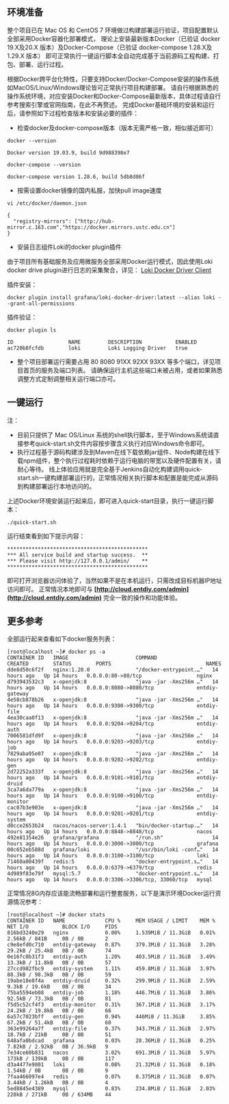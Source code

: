
## 环境准备

整个项目已在 Mac OS 和 CentOS 7 环境做过构建部署运行验证，项目配置默认全部采用Docker容器化部署模式，
理论上安装最新版本Docker（已验证 docker 19.X及20.X 版本）及Docker-Compose（已验证 docker-compose 1.28.X及1.29.X 版本）
即可正常执行一键运行脚本全自动完成基于当前源码工程构建、打包、部署、运行过程。

根据Docker跨平台化特性，只要支持Docker/Docker-Compose安装的操作系统如MacOS/Linux/Windows理论皆可正常执行项目构建部署。
请自行根据熟悉的操作系统环境，对应安装Docker和Docker-Compose最新版本，具体过程请自行参考搜索引擎或官网指南，在此不再赘述。
完成Docker基础环境的安装和运行后，请参照如下过程检查版本和安装必要的插件：

* 检查docker及docker-compose版本（版本无需严格一致，相似接近即可）

```shell script
docker --version

Docker version 19.03.9, build 9d988398e7
```

```shell script
docker-compose --version

docker-compose version 1.28.6, build 5db8d86f
```

* 按需设置docker镜像的国内私服，加快pull image速度

```shell script
vi /etc/docker/daemon.json

{
  "registry-mirrors": ["http://hub-mirror.c.163.com","https://docker.mirrors.ustc.edu.cn"]
}
```

* 安装日志组件Loki的docker plugin插件

由于项目所有基础服务及应用微服务全部采用Docker运行模式，因此使用Loki docker drive plugin进行日志的采集聚合，详见：
[Loki Docker Driver Client](https://grafana.com/docs/loki/latest/clients/docker-driver/)

插件安装：

```shell script
docker plugin install grafana/loki-docker-driver:latest --alias loki --grant-all-permissions

```

插件验证：

```shell script
docker plugin ls

ID                  NAME         DESCRIPTION           ENABLED
ac720b8fcfdb        loki         Loki Logging Driver   true
```

* 整个项目部署运行需要占用 80 8080 91XX 92XX 93XX 等多个端口，详见项目首页的服务及端口列表。
请确保运行主机这些端口未被占用，或者如果熟悉调整方式定制调整相关运行端口亦可。

## 一键运行

注：

* 目前只提供了 Mac OS/Linux 系统的shell执行脚本，至于Windows系统请直接参考quick-start.sh文件内容按步骤含义执行对应Windows命令即可。
* 执行过程基于源码构建涉及到Maven在线下载依赖jar组件、Node构建在线下载npm组件，整个执行过程耗时依赖于运行电脑的带宽以及硬件配置有关，请耐心等待。
线上体验应用就是完全基于Jenkins自动化构建调用quick-start.sh一键构建部署运行的，正常情况相关执行脚本和配置是能完成从源码到构建部署运行本地访问的。

上述Docker环境安装运行起来后，即可进入quick-start目录，执行一键运行脚本：

```shell script
./quick-start.sh
```

运行结束看到如下提示内容：

```shell script
**********************************************
*** All service build and startup success.  **
*** Please visit http://127.0.0.1/admin/    **
**********************************************
```

即可打开浏览器访问体验了，当然如果不是在本机运行，只需改成目标机器IP地址访问即可。
正常情况本地即可与 **[http://cloud.entdiy.com/admin](http://cloud.entdiy.com/admin)** 完全一致的操作和功能体验。

## 更多参考

全部运行起来查看如下docker服务列表：

```shell script
[root@localhost ~]# docker ps -a
CONTAINER ID   IMAGE                      COMMAND                  CREATED        STATUS        PORTS                               NAMES
dde8d50c6f2f   nginx:1.20.0               "/docker-entrypoint.…"   14 hours ago   Up 14 hours   0.0.0.0:80->80/tcp                  nginx
d793943532c3   x-openjdk:8                "java -jar -Xms256m …"   14 hours ago   Up 14 hours   0.0.0.0:8080->8080/tcp              entdiy-gateway
4e58cb878b26   x-openjdk:8                "java -jar -Xms256m …"   14 hours ago   Up 14 hours   0.0.0.0:9300->9300/tcp              entdiy-file
4ea30caa0f13   x-openjdk:8                "java -jar -Xms256m …"   14 hours ago   Up 14 hours   0.0.0.0:9204->9204/tcp              entdiy-auth
7006581dfd9f   x-openjdk:8                "java -jar -Xms256m …"   14 hours ago   Up 14 hours   0.0.0.0:9203->9203/tcp              entdiy-job
7829aba95e07   x-openjdk:8                "java -jar -Xms256m …"   14 hours ago   Up 14 hours   0.0.0.0:9202->9202/tcp              entdiy-gen
2d72252a333f   x-openjdk:8                "java -jar -Xms256m …"   14 hours ago   Up 14 hours   0.0.0.0:9101->9101/tcp              entdiy-druid
3ca7a6da779a   x-openjdk:8                "java -jar -Xms256m …"   14 hours ago   Up 14 hours   0.0.0.0:9100->9100/tcp              entdiy-monitor
cac07b3e903e   x-openjdk:8                "java -jar -Xms256m …"   14 hours ago   Up 14 hours   0.0.0.0:9201->9201/tcp              entdiy-system
d0cce2653b24   nacos/nacos-server:1.4.1   "bin/docker-startup.…"   14 hours ago   Up 14 hours   0.0.0.0:8848->8848/tcp              nacos
492e81354e26   grafana/grafana            "/run.sh"                14 hours ago   Up 14 hours   0.0.0.0:3000->3000/tcp              grafana
00c652eb588d   grafana/loki               "/usr/bin/loki -conf…"   14 hours ago   Up 14 hours   0.0.0.0:3100->3100/tcp              loki
71460a00439f   redis:5                    "docker-entrypoint.s…"   14 hours ago   Up 14 hours   0.0.0.0:6379->6379/tcp              redis
4d989f83e79f   mysql:5.7                  "docker-entrypoint.s…"   14 hours ago   Up 14 hours   0.0.0.0:3306->3306/tcp, 33060/tcp   mysql
```

正常情况8G内存应该能流畅部署和运行整套服务，以下是演示环境Docker运行资源情况参考：

```shell script
[root@localhost ~]# docker stats
CONTAINER ID   NAME             CPU %     MEM USAGE / LIMIT    MEM %     NET I/O           BLOCK I/O     PIDS
816bd3240e29   nginx            0.00%     1.539MiB / 11.3GiB   0.01%     2.56kB / 841B     0B / 0B       2
c9e8efd0c710   entdiy-gateway   0.87%     379.3MiB / 11.3GiB   3.28%     29.2kB / 25.4kB   0B / 0B       74
0e16fc0b31f3   entdiy-auth      1.20%     403.5MiB / 11.3GiB   3.49%     13.3kB / 11.8kB   0B / 0B       57
27ccd982fbc9   entdiy-system    1.11%     459.8MiB / 11.3GiB   3.97%     88.3kB / 98.3kB   0B / 0B       59
19abe18e8f4a   entdiy-druid     0.32%     299.9MiB / 11.3GiB   2.59%     9.3kB / 19.6kB    0B / 0B       34
75ba5594eb08   entdiy-job       1.18%     446.7MiB / 11.3GiB   3.86%     92.5kB / 73.3kB   0B / 0B       81
f5d5c52cf4f3   entdiy-monitor   0.31%     367.1MiB / 11.3GiB   3.17%     24.2kB / 19.8kB   0B / 0B       66
6a57c7023bff   entdiy-gen       0.94%     446MiB / 11.3GiB     3.85%     67.2kB / 51.4kB   0B / 0B       60
363e99264a7f   entdiy-file      0.37%     343.7MiB / 11.3GiB   2.97%     18.7kB / 21kB     0B / 0B       51
648afa0bdcad   grafana          0.03%     28.36MiB / 11.3GiB   0.25%     7.82kB / 2.92kB   0B / 36.9kB   9
7e34ce60b831   nacos            3.02%     691.3MiB / 11.3GiB   5.97%     173kB / 139kB     0B / 0B       117
d3a4477e9801   loki             0.08%     21.32MiB / 11.3GiB   0.18%     1.54kB / 0B       0B / 0B       9
7faa466097e4   redis            0.07%     8.375MiB / 11.3GiB   0.07%     3.44kB / 1.26kB   0B / 0B       4
5ed8845e4389   mysql            0.83%     234.8MiB / 11.3GiB   2.03%     228kB / 271kB     0B / 634MB    44

```
